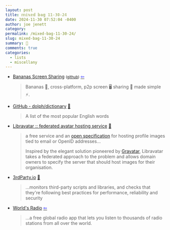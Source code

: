 ```yaml
---
layout: post
title: 𝕞𝕚𝕩𝕖𝕕 𝕓𝕒𝕘 𝟙𝟙-𝟛𝟘-𝟚𝟜
date: 2024-11-30 07:52:04 -0400
author: joe jenett
category: 
permalink: /mixed-bag-11-30-24/
slug: mixed-bag-11-30-24
summary: 💼
comments: true
categories:
  - lists
  - miscellany
---
```

<ul class="links">
	<li><a title="Bananas Screen Sharing" href="https://getbananas.net/">Bananas Screen Sharing</a>  <small>(<a href="https://github.com/mistweaverco/bananas">github</a>)</small> <a title="source" href="https://news.ycombinator.com/user?id=thunderbong"><span style="color:blue;">&#8678;</span></a><blockquote><p>Bananas <span aria-hidden="true">🍌</span>, cross-platform, p2p
			screen <span aria-hidden="true">🖥️</span> sharing <span aria-hidden="true">📡</span> made simple <span aria-hidden="true">⚡</span>.</p></blockquote></li>
	<li><a title="GitHub - dolph/dictionary" href="https://github.com/dolph/dictionary">GitHub - dolph/dictionary</a> <a title="source" href="https://pinboard.in/u:fileformat">📌</a><blockquote><p>A list of the most popular English words</p></blockquote></li>
	<li><a title="Libravatar :: federated avatar hosting service" href="https://www.libravatar.org/">Libravatar :: federated avatar hosting service</a> <a title="source" href="https://pinboard.in/u:jugglebird">📌</a><blockquote><p>a free service
and an <a href="./api/">open specification</a> for hosting profile images tied to email or OpenID
addresses...</p><p>Inspired by the elegant solution pioneered by <a href="http://www.gravatar.com">Gravatar</a>,
Libravatar takes a federated approach to the problem and allows domain owners to
specify the server that should host images for their organisation.</p></blockquote></li>
	<li><a title="3rdParty.io" href="https://3rdparty.io/">3rdParty.io</a> <a title="source" href="https://pinboard.in/u:thulstrup">📌</a><blockquote><p>...monitors third-party scripts and libraries, and checks that they're following best practices for performance, reliability and security</p></blockquote></li>
	<li><a title="World's Radio" href="https://www.worldsradio.com/">World's Radio</a>  <a title="source" href="https://news.ycombinator.com/user?id=shinjuku"><span style="color:blue;">&#8678;</span></a><blockquote><p>...a free global radio app that lets you listen to thousands of radio stations from all over the world.</p></blockquote></li>
</ul>

<a href="https://brid.gy/publish/mastodon"></a>